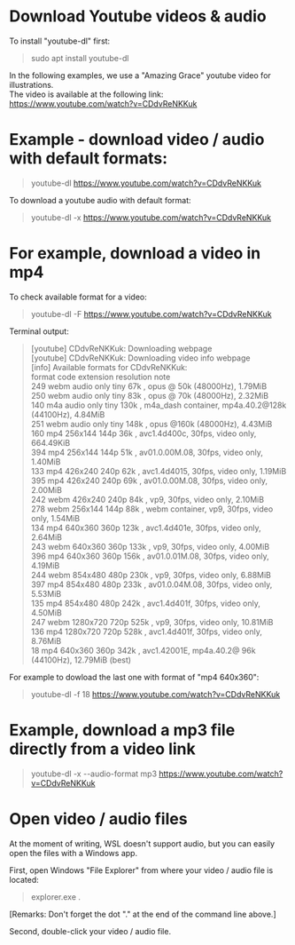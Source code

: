 # Download Youtube videos & audio

To install "youtube-dl" first:

> sudo apt install youtube-dl

In the following examples, we use a "Amazing Grace" youtube video for illustrations.<br>
The video is available at the following link:<br>
https://www.youtube.com/watch?v=CDdvReNKKuk

# Example - download video / audio with default formats:

> youtube-dl https://www.youtube.com/watch?v=CDdvReNKKuk

To download a youtube audio with default format:

> youtube-dl -x https://www.youtube.com/watch?v=CDdvReNKKuk

# For example, download a video in mp4

To check available format for a video:

> youtube-dl -F https://www.youtube.com/watch?v=CDdvReNKKuk

Terminal output:

> [youtube] CDdvReNKKuk: Downloading webpage<br>
> [youtube] CDdvReNKKuk: Downloading video info webpage<br>
> [info] Available formats for CDdvReNKKuk:<br>
> format code  extension  resolution note<br>
> 249          webm       audio only tiny   67k , opus @ 50k (48000Hz), 1.79MiB<br>
> 250          webm       audio only tiny   83k , opus @ 70k (48000Hz), 2.32MiB<br>
> 140          m4a        audio only tiny  130k , m4a_dash container, mp4a.40.2@128k (44100Hz), 4.84MiB<br>
> 251          webm       audio only tiny  148k , opus @160k (48000Hz), 4.43MiB<br>
> 160          mp4        256x144    144p   36k , avc1.4d400c, 30fps, video only, 664.49KiB<br>
> 394          mp4        256x144    144p   51k , av01.0.00M.08, 30fps, video only, 1.40MiB<br>
> 133          mp4        426x240    240p   62k , avc1.4d4015, 30fps, video only, 1.19MiB<br>
> 395          mp4        426x240    240p   69k , av01.0.00M.08, 30fps, video only, 2.00MiB<br>
> 242          webm       426x240    240p   84k , vp9, 30fps, video only, 2.10MiB<br>
> 278          webm       256x144    144p   88k , webm container, vp9, 30fps, video only, 1.54MiB<br>
> 134          mp4        640x360    360p  123k , avc1.4d401e, 30fps, video only, 2.64MiB<br>
> 243          webm       640x360    360p  133k , vp9, 30fps, video only, 4.00MiB<br>
> 396          mp4        640x360    360p  156k , av01.0.01M.08, 30fps, video only, 4.19MiB<br>
> 244          webm       854x480    480p  230k , vp9, 30fps, video only, 6.88MiB<br>
> 397          mp4        854x480    480p  233k , av01.0.04M.08, 30fps, video only, 5.53MiB<br>
> 135          mp4        854x480    480p  242k , avc1.4d401f, 30fps, video only, 4.50MiB<br>
> 247          webm       1280x720   720p  525k , vp9, 30fps, video only, 10.81MiB<br>
> 136          mp4        1280x720   720p  528k , avc1.4d401f, 30fps, video only, 8.76MiB<br>
> 18           mp4        640x360    360p  342k , avc1.42001E, mp4a.40.2@ 96k (44100Hz), 12.79MiB (best)<br>

For example to dowload the last one with format of "mp4 640x360":

> youtube-dl -f 18 https://www.youtube.com/watch?v=CDdvReNKKuk

# Example, download a mp3 file directly from a video link

> youtube-dl -x --audio-format mp3 https://www.youtube.com/watch?v=CDdvReNKKuk

# Open video / audio files

At the moment of writing, WSL doesn't support audio, but you can easily open the files with a Windows app.

First, open Windows "File Explorer" from where your video / audio file is located:

> explorer.exe .

[Remarks: Don't forget the dot "." at the end of the command line above.]

Second, double-click your video / audio file.


